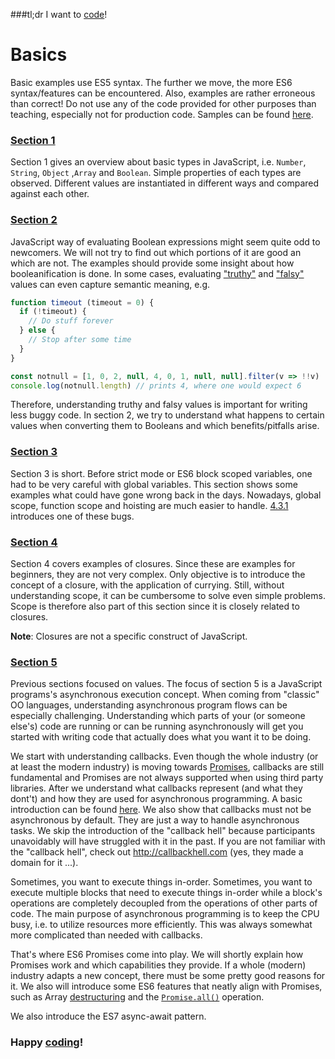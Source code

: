 ###tl;dr I want to [code](excercises)!

# Basics

Basic examples use ES5 syntax. The further we move, the more ES6 syntax/features can be encountered. Also, examples are 
rather erroneous than correct! Do not use any of the code provided for other purposes than teaching, especially not for 
production code. Samples can be found [here](samples).

### [Section 1](samples/section-1)
Section 1 gives an overview about basic types in JavaScript, i.e. `Number`, `String`, `Object` ,`Array` and `Boolean`.
Simple properties of each types are observed. Different values are instantiated in different ways and compared against
each other. 

### [Section 2](samples/section-2)
JavaScript way of evaluating Boolean expressions might seem quite odd to newcomers. We will not try to find out which
portions of it are good an which are not. The examples should provide some insight about how booleanification is done.
In some cases, evaluating ["truthy"](https://developer.mozilla.org/en-US/docs/Glossary/Truthy) and 
["falsy"](https://developer.mozilla.org/en-US/docs/Glossary/Falsy) values can even capture semantic meaning, e.g.

```javascript
function timeout (timeout = 0) {
  if (!timeout) { 
    // Do stuff forever
  } else {
    // Stop after some time
  }
}

const notnull = [1, 0, 2, null, 4, 0, 1, null, null].filter(v => !!v)
console.log(notnull.length) // prints 4, where one would expect 6
```

Therefore, understanding truthy and falsy values is important for writing less buggy code. In section 2, we try to
understand what happens to certain values when converting them to Booleans and which benefits/pitfalls arise. 

### [Section 3](samples/section-3)
Section 3 is short. Before strict mode or ES6 block scoped variables, one had to be very careful with global variables.
This section shows some examples what could have gone wrong back in the days. Nowadays, global scope, function scope 
and hoisting are much easier to handle. [4.3.1](samples/section-4/4_13_closures-currying.js) introduces one of these bugs.
 
### [Section 4](samples/section-4)
Section 4 covers examples of closures. Since these are examples for beginners, they are not very complex. Only objective
is to introduce the concept of a closure, with the application of currying. Still, without understanding scope, it can
be cumbersome to solve even simple problems. Scope is therefore also part of this section since it is closely related
to closures.
 
**Note**: Closures are not a specific construct of JavaScript.

### [Section 5](samples/section-5)
Previous sections focused on values. The focus of section 5 is a JavaScript programs's asynchronous execution concept.
When coming from "classic" OO languages, understanding asynchronous program flows can be especially challenging. 
Understanding which parts of your (or someone else's) code are running or can be running asynchronously will get you 
started with writing code that actually does what you want it to be doing.
 
We start with understanding callbacks. Even though the whole industry (or at least the modern industry) is moving towards
[Promises](https://developer.mozilla.org/en-us/docs/Web/JavaScript/Reference/Global_Objects/Promise), callbacks are still
fundamental and Promises are not always supported when using third party libraries. After we understand what callbacks
represent (and what they dont't) and how they are used for asynchronous programming. A basic introduction can be found 
[here](https://nodejs.org/de/docs/guides/blocking-vs-non-blocking). We also show that callbacks must not be asynchronous 
by default. They are just a way to handle asynchronous tasks. We skip the introduction of the "callback hell" because
participants unavoidably will have struggled with it in the past. If you are not familiar with the "callback hell", check
out http://callbackhell.com (yes, they made a domain for it ...).

Sometimes, you want to execute things in-order. Sometimes, you want to execute multiple blocks that need to execute
things in-order while a block's operations are completely decoupled from the operations of other parts of code. The
main purpose of asynchronous programming is to keep the CPU busy, i.e. to utilize resources more efficiently. This was
always somewhat more complicated than needed with callbacks. 

That's where ES6 Promises come into play. We will shortly explain how Promises work and which capabilities they provide. 
If a whole (modern) industry adapts a new concept, there must be some pretty good reasons for it. We also will introduce
some ES6 features that neatly align with Promises, such as Array 
[destructuring](https://developer.mozilla.org/en-US/docs/Web/JavaScript/Reference/Operators/destructuring_assignment) and the 
[`Promise.all()`](https://developer.mozilla.org/en-us/docs/Web/JavaScript/Reference/Global_Objects/Promise/all) operation. 

We also introduce the ES7 async-await pattern. 

### Happy [coding](excercises)!
